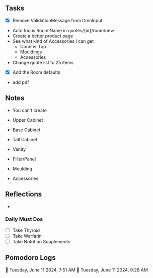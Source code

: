 ## Tasks

- [x] Remove ValidationMessage from DmnInput
- Auto focus Room Name in quotes/{id}/room/new
- Create a better product page
- See what kind of Accessories I can get
	- Counter Top
	- Mouldings
	- Accessories
- Change quote list to 25 items
- [x] Add the Room defaults
- add pdf

## Notes

- You can't create

- Upper Cabinet
- Base Cabinet
- Tall Cabinet
- Vanity
- Filler/Panel
- Moulding
- Accessories

## Reflections

- 

### Daily Must Dos

- [ ] Take Thyroid
- [ ] Take Warfarin
- [ ] Take Nutrition Supplements

## Pomodoro Logs

🍅 Tuesday, June 11 2024, 7:51 AM
🍅 Tuesday, June 11 2024, 9:28 AM